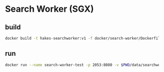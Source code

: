 # Search Worker (SGX)

## build

```sh
docker build -t hakes-searchworker:v1 -f docker/search-worker/Dockerfile .
```

## run

```sh
docker run --name search-worker-test -p 2053:8080 -v $PWD/data/searchworker-sampledata/:/mounted_store/index hakes-searchworker:v1
```
